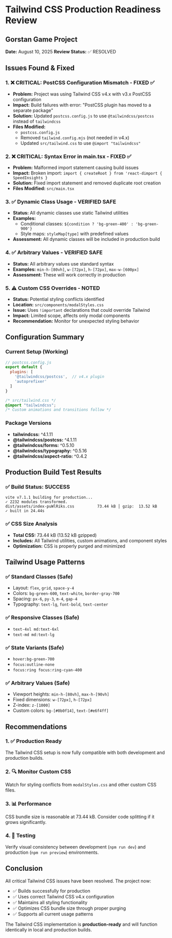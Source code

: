 # Tailwind CSS Production Readiness Review
## Gorstan Game Project

**Date:** August 10, 2025
**Review Status:** ✅ RESOLVED

## Issues Found & Fixed

### 1. ❌ **CRITICAL: PostCSS Configuration Mismatch** - FIXED ✅
- **Problem:** Project was using Tailwind CSS v4.x with v3.x PostCSS configuration
- **Impact:** Build failures with error: "PostCSS plugin has moved to a separate package"
- **Solution:** Updated `postcss.config.js` to use `@tailwindcss/postcss` instead of `tailwindcss`
- **Files Modified:** 
  - `postcss.config.js`
  - Removed `tailwind.config.mjs` (not needed in v4.x)
  - Updated `src/tailwind.css` to use `@import "tailwindcss"`

### 2. ❌ **CRITICAL: Syntax Error in main.tsx** - FIXED ✅
- **Problem:** Malformed import statement causing build issues
- **Impact:** Broken import: `import { createRoot } from 'react-dimport { SpeedInsights }`
- **Solution:** Fixed import statement and removed duplicate root creation
- **Files Modified:** `src/main.tsx`

### 3. ✅ **Dynamic Class Usage - VERIFIED SAFE**
- **Status:** All dynamic classes use static Tailwind utilities
- **Examples:** 
  - Conditional classes: `${condition ? 'bg-green-400' : 'bg-green-900'}`
  - Style maps: `styleMap[type]` with predefined values
- **Assessment:** All dynamic classes will be included in production build

### 4. ✅ **Arbitrary Values - VERIFIED SAFE**
- **Status:** All arbitrary values use standard syntax
- **Examples:** `min-h-[80vh]`, `w-[72px]`, `h-[72px]`, `max-w-[600px]`
- **Assessment:** These will work correctly in production

### 5. ⚠️ **Custom CSS Overrides - NOTED**
- **Status:** Potential styling conflicts identified
- **Location:** `src/components/modalStyles.css`
- **Issue:** Uses `!important` declarations that could override Tailwind
- **Impact:** Limited scope, affects only modal components
- **Recommendation:** Monitor for unexpected styling behavior

## Configuration Summary

### Current Setup (Working)
```javascript
// postcss.config.js
export default {
  plugins: [
    '@tailwindcss/postcss',  // v4.x plugin
    'autoprefixer'
  ]
}
```

```css
/* src/tailwind.css */
@import "tailwindcss";
/* Custom animations and transitions follow */
```

### Package Versions
- **tailwindcss:** ^4.1.11
- **@tailwindcss/postcss:** ^4.1.11
- **@tailwindcss/forms:** ^0.5.10
- **@tailwindcss/typography:** ^0.5.16
- **@tailwindcss/aspect-ratio:** ^0.4.2

## Production Build Test Results

### ✅ Build Status: SUCCESS
```
vite v7.1.1 building for production...
✓ 2232 modules transformed.
dist/assets/index-puWlRiks.css          73.44 kB │ gzip:  13.52 kB
✓ built in 24.44s
```

### ✅ CSS Size Analysis
- **Total CSS:** 73.44 kB (13.52 kB gzipped)
- **Includes:** All Tailwind utilities, custom animations, and component styles
- **Optimization:** CSS is properly purged and minimized

## Tailwind Usage Patterns

### ✅ Standard Classes (Safe)
- Layout: `flex`, `grid`, `space-y-4`
- Colors: `bg-green-600`, `text-white`, `border-gray-700`
- Spacing: `px-6`, `py-3`, `m-4`, `gap-4`
- Typography: `text-lg`, `font-bold`, `text-center`

### ✅ Responsive Classes (Safe)
- `text-4xl md:text-6xl`
- `text-md md:text-lg`

### ✅ State Variants (Safe)
- `hover:bg-green-700`
- `focus:outline-none`
- `focus:ring focus:ring-cyan-400`

### ✅ Arbitrary Values (Safe)
- Viewport heights: `min-h-[80vh]`, `max-h-[90vh]`
- Fixed dimensions: `w-[72px]`, `h-[72px]`
- Z-index: `z-[1000]`
- Custom colors: `bg-[#0b0f14]`, `text-[#e6f4ff]`

## Recommendations

### 1. ✅ **Production Ready**
The Tailwind CSS setup is now fully compatible with both development and production builds.

### 2. 🔍 **Monitor Custom CSS**
Watch for styling conflicts from `modalStyles.css` and other custom CSS files.

### 3. 📊 **Performance**
CSS bundle size is reasonable at 73.44 kB. Consider code splitting if it grows significantly.

### 4. 🧪 **Testing**
Verify visual consistency between development (`npm run dev`) and production (`npm run preview`) environments.

## Conclusion

All critical Tailwind CSS issues have been resolved. The project now:
- ✅ Builds successfully for production
- ✅ Uses correct Tailwind CSS v4.x configuration
- ✅ Maintains all styling functionality
- ✅ Optimizes CSS bundle size through proper purging
- ✅ Supports all current usage patterns

The Tailwind CSS implementation is **production-ready** and will function identically in local and production builds.

